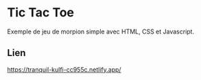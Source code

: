 # Tic Tac Toe

Exemple de jeu de morpion simple avec HTML, CSS et Javascript.

## Lien

https://tranquil-kulfi-cc955c.netlify.app/
